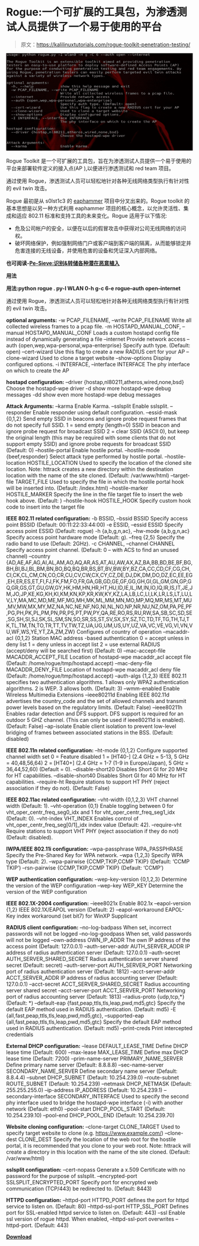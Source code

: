 # Rogue:一个可扩展的工具包，为渗透测试人员提供了一个易于使用的平台

> 原文：<https://kalilinuxtutorials.com/rogue-toolkit-penetration-testing/>

[![Rogue : An Extensible Toolkit Providing Penetration Testers An Easy-To-Use Platform](img/4cf0f1428e113e4c2db2d4a2a79e294f.png "Rogue : An Extensible Toolkit Providing Penetration Testers An Easy-To-Use Platform")](https://2.bp.blogspot.com/-W1Kf3-z9OWU/XNzo-73sOlI/AAAAAAAAAYQ/0T6LJ-emY-wEd22yS9taoxmmrvjMmbP5ACLcBGAs/s1600/rogue%2B%25281%2529.png)

Rogue Toolkit 是一个可扩展的工具包，旨在为渗透测试人员提供一个易于使用的平台来部署软件定义的接入点(AP ),以便进行渗透测试和 red team 项目。

通过使用 Rogue，渗透测试人员可以轻松地针对各种无线网络类型执行有针对性的 evil twin 攻击。

Rogue 最初是从 s0lst1c3 的 [eaphammer](https://github.com/s0lst1c3/eaphammer) 项目中分叉出来的。Rogue toolkit 的基本思想是以另一种方式利用 eaphammer 项目的核心概念，以允许灵活性、集成和适应 802.11 标准和支持工具的未来变化。Rogue 适用于以下情况:

*   危及公司帐户的安全，以便在以后的假冒攻击中获得对公司无线网络的访问权。
*   破坏网络保护，例如强制网络门户或客户端到客户端的隔离，从而能够锁定并危害连接的无线设备，并使用危害的设备和凭证深入内部网络。

**也可阅读-[Pe-Sieve:识别&转储各种潜在恶意植入](https://kalilinuxtutorials.com/pe-sieve-malicious-implants/)**

**用法**

**用法:python rogue . py-I WLAN 0-h g-c 6-e rogue–auth open–internet**

通过使用 Rogue，渗透测试人员可以轻松地针对各种无线网络类型执行有针对性的 evil twin 攻击。

**optional arguments:** -w PCAP_FILENAME, –write PCAP_FILENAME
Write all collected wireless frames to a pcap file.
-m HOSTAPD_MANUAL_CONF, –manual HOSTAPD_MANUAL_CONF
Loads a custom hostapd config file instead of
dynamically generating a file
–internet Provide network access
–auth {open,wep,wpa-personal,wpa-enterprise}
Specify auth type. (Default: open)
–cert-wizard Use this flag to create a new RADIUS cert for your AP
–clone-wizard Used to clone a target website
–show-options Display configured options.
-i INTERFACE, –interface INTERFACE
The phy interface on which to create the AP

**hostapd configuration:** –driver {hostap,nl80211,atheros,wired,none,bsd}
Choose the hostapd-wpe driver
-d show more hostapd-wpe debug messages
-dd show even more hostapd-wpe debug messages

**Attack Arguments:** –karma Enable Karma.
–sslsplit Enable sslsplit.
–responder Enable responder using default configuration.
–essid-mask {0,1,2} Send empty SSID in beacons and ignore probe request
frames that do not specify full SSID. 1 = send empty
(length=0) SSID in beacon and ignore probe request for
broadcast SSID 2 = clear SSID (ASCII 0), but keep the
original length (this may be required with some
clients that do not support empty SSID) and ignore
probe requests for broadcast SSID (Default: 0)
–hostile-portal Enable hostile portal.
–hostile-mode {beef,responder}
Select attack type performed by hostile portal.
–hostile-location HOSTILE_LOCATION
Used to specify the location of the cloned site
location. Note: httrack creates a new directory within
the destination location with the name of the site
cloned. (Default: /var/www/html)
–target-file TARGET_FILE
Used to specify the file in which the hostile portal
hook will be inserted into. (Default: /index.html)
–hostile-marker HOSTILE_MARKER
Specify the line in the file target file to insert the
web hook above. (Default: )
–hostile-hook HOSTILE_HOOK
Specify custom hook code to insert into the target
file

**IEEE 802.11 related configuration:** -b BSSID, –bssid BSSID
Specify access point BSSID (Default:
00:11:22:33:44:00)
-e ESSID, –essid ESSID
Specify access point ESSID (Default: rogue)
-h {a,b,g,n,ac}, –hw-mode {a,b,g,n,ac}
Specify access point hardware mode (Default: g).
–freq {2,5} Specify the radio band to use (Default: 2GHz).
-c CHANNEL, –channel CHANNEL
Specify access point channel. (Default: 0 – with ACS
to find an unused channel)
–country {AD,AE,AF,AG,AI,AL,AM,AO,AQ,AR,AS,AT,AU,AW,AX,AZ,BA,BB,BD,BE,BF,BG,BH,BI,BJ,BL,BM,BN,BO,BQ,BQ,BR,BS,BT,BV,BW,BY,BZ,CA,CC,CD,CF,CG,CH,CI,CK,CL,CM,CN,CO,CR,CU,CV,CW,CX,CY,CZ,DE,DJ,DK,DM,DO,DZ,EC,EE,EG,EH,ER,ES,ET,FI,FJ,FK,FM,FO,FR,GA,GB,GD,GE,GF,GG,GH,GI,GL,GM,GN,GP,GQ,GR,GS,GT,GU,GW,GY,HK,HM,HN,HR,HT,HU,ID,IE,IL,IM,IN,IO,IQ,IR,IS,IT,JE,JM,JO,JP,KE,KG,KH,KI,KM,KN,KP,KR,KW,KY,KZ,LA,LB,LC,LI,LK,LR,LS,LT,LU,LV,LY,MA,MC,MD,ME,MF,MG,MH,MK,ML,MM,MN,MO,MP,MQ,MR,MS,MT,MU,MV,MW,MX,MY,MZ,NA,NC,NE,NF,NG,NI,NL,NO,NP,NR,NU,NZ,OM,PA,PE,PF,PG,PH,PK,PL,PM,PN,PR,PS,PT,PW,PY,QA,RE,RO,RS,RU,RW,SA,SB,SC,SD,SE,SG,SH,SI,SJ,SK,SL,SM,SN,SO,SR,SS,ST,SV,SX,SY,SZ,TC,TD,TF,TG,TH,TJ,TK,TL,TM,TN,TO,TR,TT,TV,TW,TZ,UA,UG,UM,US,UY,UZ,VA,VC,VE,VG,VI,VN,VU,WF,WS,YE,YT,ZA,ZM,ZW}
Configures of country of operation
–macaddr-acl {0,1,2}
Station MAC address -based authentication 0 = accept
unless in deny list 1 = deny unless in accept list 2 =
use external RADIUS (accept/deny will be searched
first) (Default: 0)
–mac-accept-file MACADDR_ACCEPT_FILE
Location of hostapd-wpe macaddr_acl accept file
(Default: /home/rogue/tmp/hostapd.accept)
–mac-deny-file MACADDR_DENY_FILE
Location of hostapd-wpe macaddr_acl deny file
(Default: /home/rogue/tmp/hostapd.accept)
–auth-algs {1,2,3} IEEE 802.11 specifies two authentication algorithms. 1
allows only WPA2 authentication algorithms. 2 is WEP.
3 allows both. (Default: 3)
–wmm-enabled Enable Wireless Multimedia Extensions
–ieee80211d Enabling IEEE 802.11d advertises the country_code and
the set of allowed channels and transmit power levels
based on the regulatory limits. (Default: False)
–ieee80211h Enables radar detection and DFS support. DFS support
is required for an outdoor 5 GHZ channel. (This can
only be used if ieee80211d is enabled). (Default:
False)
–ap-isolate Enable client isolation to prevent low-level bridging
of frames between associated stations in the BSS.
(Default: disabled)

**IEEE 802.11n related configuration:** –ht-mode {0,1,2} Configure supported channel width set 0 = Feature
disabled 1 = [HT40-] (2.4 GHz = 5-13, 5 GHz =
40,48,56,64) 2 = [HT40+] (2.4 GHz = 1-7 (1-9 in
Europe/Japan), 5 GHz = 36,44,52,60) (Default = 0).
–disable-short20 Disables Short GI for 20 MHz for HT capabilities.
–disable-short40 Disables Short GI for 40 MHz for HT capabilities.
–require-ht Require stations to support HT PHY (reject association
if they do not). (Default: False)

**IEEE 802.11ac related configuration:**
–vht-width {0,1,2,3}
VHT channel width (Default: 1).
–vht-operation {0,1}
Enable toggling between 0 for
vht_oper_centr_freq_seg0_idx and 1 for
vht_oper_centr_freq_seg1_idx (Default: 0).
–vht-index VHT_INDEX
Enables control of vht_oper_centr_freq_seg[0/1]_idx
index value (Default: 42).
–require-vht Require stations to support VHT PHY (reject
association if they do not) (Default: disabled).

**IWPA/IEEE 802.11i configuration:**
–wpa-passphrase WPA_PASSPHRASE
Specify the Pre-Shared Key for WPA network.
–wpa {1,2,3} Specify WPA type (Default: 2).
–wpa-pairwise {CCMP,TKIP,CCMP TKIP}
(Default: ‘CCMP TKIP’)
–rsn-pairwise {CCMP,TKIP,CCMP TKIP}
(Default: ‘CCMP’)

**WEP authentication configuration:**
–wep-key-version {0,1,2,3}
Determine the version of the WEP configuration
–wep-key WEP_KEY Determine the version of the WEP configuration

**IEEE 802.1X-2004 configuration:**
–ieee8021x Enable 802.1x
–eapol-version {1,2}
IEEE 802.1X/EAPOL version (Default: 2)
–eapol-workaround EAPOL-Key index workaround (set bit7) for WinXP
Supplicant

**RADIUS client configuration:**
–no-log-badpass When set, incorrect passwords will not be logged
–no-log-goodpass When set, valid passwords will not be logged
–own-address OWN_IP_ADDR
The own IP address of the access point (Default:
127.0.0.1)
–auth-server-addr AUTH_SERVER_ADDR
IP address of radius authentication server (Default:
127.0.0.1)
–auth-secret AUTH_SERVER_SHARED_SECRET
Radius authentication server shared secret (Default:
secret)
–auth-server-port AUTH_SERVER_PORT
Networking port of radius authentication server
(Default: 1812)
–acct-server-addr ACCT_SERVER_ADDR
IP address of radius accounting server (Default:
127.0.0.1)
–acct-secret ACCT_SERVER_SHARED_SECRET
Radius accounting server shared secret
–acct-server-port ACCT_SERVER_PORT
Networking port of radius accounting server (Default:
1813)
–radius-proto {udp,tcp,*}
(Default: *)
–default-eap {fast,peap,ttls,tls,leap,pwd,md5,gtc}
Specify the default EAP method used in RADIUS
authentication. (Default: md5)
-E {all,fast,peap,ttls,tls,leap,pwd,md5,gtc}, –supported-eap {all,fast,peap,ttls,tls,leap,pwd,md5,gtc}
Specify the default EAP method used in RADIUS
authentication. (Default: md5)
–print-creds Print intercepted credentials

**External DHCP configuration:**
–lease DEFAULT_LEASE_TIME
Define DHCP lease time (Default: 600)
–max-lease MAX_LEASE_TIME
Define max DHCP lease time (Default: 7200)
–prim-name-server PRIMARY_NAME_SERVER
Define primary name server (Default: 8.8.8.8)
–sec-name-server SECONDARY_NAME_SERVER
Define secondary name server (Default: 8.8.4.4)
–subnet DHCP_SUBNET (Default: 10.254.239.0)
–route-subnet ROUTE_SUBNET
(Default: 10.254.239)
–netmask DHCP_NETMASK
(Default: 255.255.255.0)
–ip-address IP_ADDRESS
(Default: 10.254.239.1)
–secondary-interface SECONDARY_INTERFACE
Used to specify the second phy interface used to
bridge the hostapd-wpe interface (-i) with another
network (Default: eth0)
–pool-start DHCP_POOL_START
(Default: 10.254.239.10)
–pool-end DHCP_POOL_END
(Default: 10.254.239.70)

**Website cloning configuration:**
–clone-target CLONE_TARGET
Used to specify target website to clone (e.g.
https://www.example.com/)
–clone-dest CLONE_DEST
Specify the location of the web root for the hostile
portal, it is recommended that you clone to your web
root. Note: httrack will create a directory in this
location with the name of the site cloned. (Default:
/var/www/html)

**sslsplit configuration:**
–cert-nopass Generate a x.509 Certificate with no password for the
purpose of sslsplit.
–encrypted-port SSLSPLIT_ENCRYPTED_PORT
Specify port for encrypted web communication (TCP/443)
be redirected to. (Default: 8443)

**HTTPD configuration:**
–httpd-port HTTPD_PORT
defines the port for httpd service to listen on.
(Default: 80)
–httpd-ssl-port HTTP_SSL_PORT
Defines port for SSL-enabled httpd service to listen
on. (Default: 443)
–ssl Enable ssl version of rogue httpd. When enabled,
–httpd-ssl-port overwrites –httpd-port. (Default:
443)

[**Download**](https://github.com/InfamousSYN/rogue)